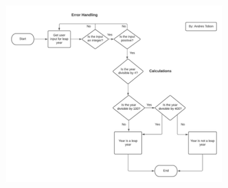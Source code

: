 ![Flowchart for the leap year program with error handling.](https://github.com/andrest50/CS362-HW3/blob/main/cs362_hw3_flowchart.jpeg)
